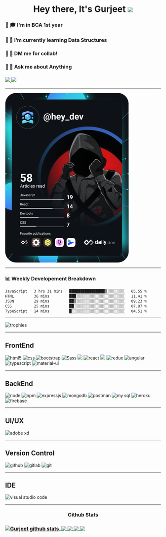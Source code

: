 <!--
**gurjeetsinghvirdee/gurjeetsinghvirdee** is a ✨ _special_ ✨ repository because its `README.md` (this file) appears on your GitHub profile.

Here are some ideas to get you started:

- 🔭 I’m currently working on ...
- 🌱 I’m currently learning ...
- 👯 I’m looking to collaborate on ...
- 🤔 I’m looking for help with ...
- 💬 Ask me about ...
- 📫 How to reach me: ...
- 😄 Pronouns: ...
- ⚡ Fun fact: ...
-->

  

<h1 align="center">Hey there, It's Gurjeet <img src="https://raw.githubusercontent.com/MartinHeinz/MartinHeinz/master/wave.gif" width="30px"></h1>
<h3>🔹 🎓 I'm in BCA 1st year</h3>
<h3>🔹 🌱 I’m currently learning <strong> Data Structures </strong></h3>
<h3>🔹 🚀 DM me for collab!
<h3>🔹 💬 Ask me about Anything</h3>

<h3>
  <a href="https://www.linkedin.com/in/gurjeet-singh-virdee-25a476199/" target="_blank">
  <img src="https://img.shields.io/badge/Linkedin-1976D2?style=for-the-badge&logo=linkedin&logoColor=white">
  <a href = "mailto: gurjeetsinghvirdee@gmail.com" target="_blank"><img src="https://img.shields.io/badge/gmail-fff?style=for-the-badge&logo=gmail&logoColor=D74E43"></a>
</h3>

<hr>

<a href="https://app.daily.dev/hey_dev"><img src="https://github.com/gurjeetsinghvirdee/gurjeetsinghvirdee/blob/main/devcard.svg" width="400" alt="Gurjeet's Dev Card"/></a> 
  
<hr>
  
<h3>📊 Weekly Developement Breakdown</h3>
  
<!--START_SECTION:waka-->
```text
JavaScript   3 hrs 31 mins   ████████████████▒░░░░░░░░   65.55 % 
HTML         36 mins         ███░░░░░░░░░░░░░░░░░░░░░░   11.41 % 
JSON         29 mins         ██▒░░░░░░░░░░░░░░░░░░░░░░   09.23 % 
CSS          25 mins         ██░░░░░░░░░░░░░░░░░░░░░░░   07.87 % 
TypeScript   14 mins         █░░░░░░░░░░░░░░░░░░░░░░░░   04.51 % 
```
<!--END_SECTION:waka-->

<hr>
  
<img src="https://github-profile-trophy.vercel.app/?username=gurjeetsinghvirdee&theme=radical" alt="trophies">  
  
<hr>  
  
<h2>FrontEnd</h2>
<p align="left">
  
<img src="https://img.shields.io/badge/HTML5-E34F26?style=for-the-badge&logo=html5&logoColor=white" alt="html5"/>
<img src="https://img.shields.io/badge/CSS3-1572B6?style=for-the-badge&logo=css3&logoColor=white" alt="css"/>
<img src="https://img.shields.io/badge/Bootstrap-563D7C?style=for-the-badge&logo=bootstrap&logoColor=white" alt="bootstrap"/>
<img src="https://img.shields.io/badge/Sass-cf649a?style=for-the-badge&logo=sass&logoColor=white" alt="Sass">
<img src="https://img.shields.io/badge/JavaScript-F7DF1E?style=for-the-badge&logo=javascript&logoColor=black">  
<img src="https://img.shields.io/badge/React-20232A?style=for-the-badge&logo=react&logoColor=61DAFB" alt="react">
<img src="https://img.shields.io/badge/React_Router-CA4245?style=for-the-badge&logo=react-router&logoColor=white">
<img src="https://img.shields.io/badge/Redux-593D88?style=for-the-badge&logo=redux&logoColor=white" alt="redux">
<img src="https://img.shields.io/badge/Angular-DD0031?style=for-the-badge&logo=angular&logoColor=white" alt="angular">  
<img src="https://img.shields.io/badge/Typescript-3178c6?style=for-the-badge&logo=typescript&logoColor=ffffff" alt="typescript">
<img src="https://img.shields.io/badge/Material--UI-0081CB?style=for-the-badge&logo=material-ui&logoColor=white" alt="material-ui"/>  
  
</p>
<hr>

<h2>BackEnd</h2>
<p align="left">

<img src="https://img.shields.io/badge/node.js-6DA55F?style=for-the-badge&logo=node.js&logoColor=white" alt="node">
<img src="https://img.shields.io/badge/npm-CB3837?style=for-the-badge&logo=npm&logoColor=white" alt="npm">
<img src="https://img.shields.io/badge/Express.js-000000?style=for-the-badge&logo=express&logoColor=white" alt="expressjs">
<img src="https://img.shields.io/badge/MongoDB-4EA94B?style=for-the-badge&logo=mongodb&logoColor=white" alt="mongodb">  
<img src="https://img.shields.io/badge/postman-E95723?style=for-the-badge&logo=postman&logoColor=white" alt="postman"/>
<img src="https://img.shields.io/badge/MySQL-4479A1?style=for-the-badge&logo=mysql&logoColor=white" alt="my sql"/>
<img src="https://img.shields.io/badge/Heroku-430098?style=for-the-badge&logo=heroku&logoColor=white" alt="heroku"/>
<img src="https://img.shields.io/badge/firebase-ffca28?style=for-the-badge&logo=firebase&logoColor=black" alt="firebase"/></a>

</p>
<hr>

<h2>UI/UX</h2>
<p align="left">

<img src="https://img.shields.io/badge/Adobe%20XD-470137?style=for-the-badge&logo=Adobe%20XD&logoColor=#FF61F6" alt="adobe xd"/>
  
</p>
<hr>

<h2>Version Control</h2>
<p align="left">
  
<img src="https://img.shields.io/badge/Github-000000?style=for-the-badge&logo=github&logoColor=white" alt="github"/>
<img src="https://img.shields.io/badge/Gitlab-fff?style=for-the-badge&logo=gitlab&logoColor=E24329" alt="gitlab"/>
<img src="https://img.shields.io/badge/Git-F05032?style=for-the-badge&logo=github&logoColor=white" alt="git"/>
 
</p>
<hr>

<h2>IDE</h2>
<p align="left">
  
<img src="https://img.shields.io/badge/Visual_Studio_Code-0078D4?style=for-the-badge&logo=visual%20studio%20code&logoColor=white" alt="visual studio code"/>

</p>
<hr>
  
<h3 align="center">Github Stats<h3>
  
<a href="https://github-readme-stats.vercel.app/api?username=gurjeetsinghvirdee&show_icons=true&include_all_commits=true&theme=chartreuse-dark">
  <img align="center" src="https://github-readme-stats.vercel.app/api?username=gurjeetsinghvirdee&show_icons=true&include_all_commits=true&theme=chartreuse-dark"            alt="Gurjeet github stats" />
</a>
 
<a href="http://github-readme-streak-stats.herokuapp.com/?user=gurjeetsinghvirdee&theme=chartreuse-dark&fire=00adfe&sideNums=00adfe&currStreakLabel=7ffe00">
  <img align="center" src="http://github-readme-streak-stats.herokuapp.com/?user=gurjeetsinghvirdee&theme=chartreuse-    dark&fire=00adfe&sideNums=00adfe&currStreakLabel=7ffe00" alt=""/>
</a>
 
<a href="https://github-readme-stats.vercel.app/api/top-langs/?username=gurjeetsinghvirdee&layout=compact&theme=chartreuse-dark">
  <img align="center" src="https://github-readme-stats.vercel.app/api/top-langs/?username=gurjeetsinghvirdee&layout=compact&theme=chartreuse-dark" />
</a>

<a href="https://github.com/gurjeetsinghvirdee/Berlywud">
  <img align="center" src="https://github-readme-stats.vercel.app/api/pin/?username=gurjeetsinghvirdee&repo=Berlywud&theme=chartreuse-dark" />
</a>
  
<a href="https://github.com/gurjeetsinghvirdee/Google-Clone">
  <img align="center" src="https://github-readme-stats.vercel.app/api/pin/?username=gurjeetsinghvirdee&repo=Google-Clone&theme=chartreuse-dark" />
</a>
  
<a href="https://github.com/gurjeetsinghvirdee/Exercise-tracker">
  <img align="center" src="https://github-readme-stats.vercel.app/api/pin/?username=gurjeetsinghvirdee&repo=Exercise-tracker&theme=chartreuse-dark" />
</a>
